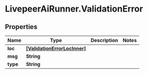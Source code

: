 # LivepeerAiRunner.ValidationError

## Properties

Name | Type | Description | Notes
------------ | ------------- | ------------- | -------------
**loc** | [**[ValidationErrorLocInner]**](ValidationErrorLocInner.md) |  | 
**msg** | **String** |  | 
**type** | **String** |  | 


